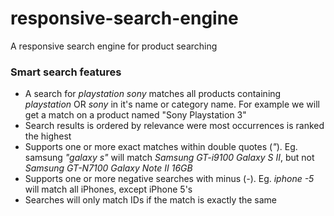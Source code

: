 # responsive-search-engine
A responsive search engine for product searching

<h3>Smart search features</h3>

- A search for <i>playstation sony</i> matches all products containing <i>playstation</i> OR <i>sony</i> in it's name or category name. For example we will get a match on a product named "Sony Playstation 3"
- Search results is ordered by relevance were most occurrences is ranked the highest
- Supports one or more exact matches within double quotes (<i>"</i>). Eg. samsung <i>"galaxy s"</i> will match <i>Samsung GT-i9100 Galaxy S II</i>, but not <i>Samsung GT-N7100 Galaxy Note II 16GB</i>
- Supports one or more negative searches with minus (<i>-</i>). Eg. <i>iphone -5</i> will match all iPhones, except iPhone 5's
- Searches will only match IDs if the match is exactly the same
